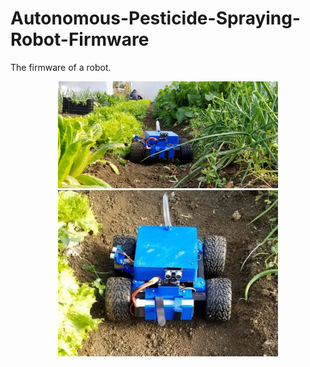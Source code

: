 # Autonomous-Pesticide-Spraying-Robot-Firmware
The firmware of a robot.

<p align="center">
    <img src="m1.webp" width="70%" height="50%">
    <img src="m2.webp" width="70%" height="50%">
</p>
